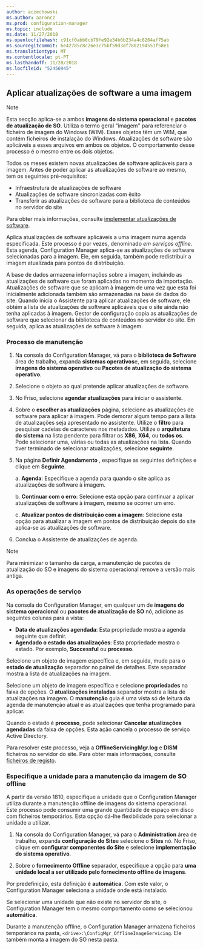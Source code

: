 ```yaml
---
author: aczechowski
ms.author: aaroncz
ms.prod: configuration-manager
ms.topic: include
ms.date: 11/27/2018
ms.openlocfilehash: c91cf0abb8cb79fe92e34b6b234a4c8264af75ab
ms.sourcegitcommit: 6e42785c8c26e3c75bf59d3df7802194551f58e1
ms.translationtype: MT
ms.contentlocale: pt-PT
ms.lasthandoff: 11/28/2018
ms.locfileid: "52456945"
---
```

##  <a name="BKMK_OSImagesApplyUpdates"></a> Aplicar atualizações de software a uma imagem  

> [!Note]  
> Esta secção aplica-se a ambos **imagens do sistema operacional** e **pacotes de atualização de SO**. Utiliza o termo geral "imagem" para referenciar o ficheiro de imagem do Windows (WIM). Esses objetos têm um WIM, que contém ficheiros de instalação do Windows. Atualizações de software são aplicáveis a esses arquivos em ambos os objetos. O comportamento desse processo é o mesmo entre os dois objetos.  

Todos os meses existem novas atualizações de software aplicáveis para a imagem. Antes de poder aplicar as atualizações de software ao mesmo, tem os seguintes pré-requisitos: 

- Infraestrutura de atualizações de software  
- Atualizações de software sincronizadas com êxito  
- Transferir as atualizações de software para a biblioteca de conteúdos no servidor do site  

Para obter mais informações, consulte [implementar atualizações de software](/sccm/sum/deploy-use/deploy-software-updates).  

Aplica atualizações de software aplicáveis a uma imagem numa agenda especificada. Este processo é por vezes, denominado *em serviços offline*. Esta agenda, Configuration Manager aplica-se as atualizações de software selecionadas para a imagem. Ele, em seguida, também pode redistribuir a imagem atualizada para pontos de distribuição. 

A base de dados armazena informações sobre a imagem, incluindo as atualizações de software que foram aplicadas no momento da importação. Atualizações de software que se aplicam à imagem de uma vez que esta foi inicialmente adicionada também são armazenadas na base de dados do site. Quando inicia o Assistente para aplicar atualizações de software, ele obtém a lista de atualizações de software aplicáveis que o site ainda não tenha aplicadas à imagem. Gestor de configuração copia as atualizações de software que selecionar da biblioteca de conteúdos no servidor do site. Em seguida, aplica as atualizações de software à imagem.  


### <a name="servicing-process"></a>Processo de manutenção  

1.  Na consola do Configuration Manager, vá para o **biblioteca de Software** área de trabalho, expanda **sistemas operativos**e, em seguida, selecione **imagens do sistema operativo** ou  **Pacotes de atualização do sistema operativo**.  

2.  Selecione o objeto ao qual pretende aplicar atualizações de software.  

3.  No Friso, selecione **agendar atualizações** para iniciar o assistente.  

4.  Sobre o **escolher as atualizações** página, selecione as atualizações de software para aplicar à imagem. Pode demorar algum tempo para a lista de atualizações seja apresentado no assistente. Utilize o **filtro** para pesquisar cadeias de caracteres nos metadados. Utilize o **arquitetura do sistema** na lista pendente para filtrar os **X86**, **X64**, ou **todos os**. Pode selecionar uma, várias ou todas as atualizações na lista. Quando tiver terminado de selecionar atualizações, selecione **seguinte**.  

5.  Na página **Definir Agendamento** , especifique as seguintes definições e clique em **Seguinte**.  

    a.  **Agenda**: Especifique a agenda para quando o site aplica as atualizações de software à imagem.  

    b.  **Continuar com o erro**:  Selecione esta opção para continuar a aplicar atualizações de software à imagem, mesmo se ocorrer um erro.  

    c.  **Atualizar pontos de distribuição com a imagem**: Selecione esta opção para atualizar a imagem em pontos de distribuição depois do site aplica-se as atualizações de software.  

6.  Conclua o Assistente de atualizações de agenda.  

> [!NOTE]  
>  Para minimizar o tamanho da carga, a manutenção de pacotes de atualização do SO e imagens do sistema operacional remove a versão mais antiga.  


### <a name="servicing-operations"></a>As operações de serviço

Na consola do Configuration Manager, em qualquer um de **imagens do sistema operacional** ou **pacotes de atualização de SO** nó, adicione as seguintes colunas para a vista:
- **Data de atualizações agendada**: Esta propriedade mostra a agenda seguinte que definir.  
- **Agendado o estado das atualizações**: Esta propriedade mostra o estado. Por exemplo, **Successful** ou **processo**.  

Selecione um objeto de imagem específica e, em seguida, mude para o **estado de atualização** separador no painel de detalhes. Este separador mostra a lista de atualizações na imagem. 

Selecione um objeto de imagem específica e selecione **propriedades** na faixa de opções. O **atualizações instaladas** separador mostra a lista de atualizações na imagem. O **manutenção** guia é uma vista só de leitura da agenda de manutenção atual e as atualizações que tenha programado para aplicar. 

Quando o estado é **processo**, pode selecionar **Cancelar atualizações agendadas** da faixa de opções. Esta ação cancela o processo de serviço Active Directory. 

Para resolver este processo, veja a **OfflineServicingMgr.log** e **DISM** ficheiros no servidor do site. Para obter mais informações, consulte [ficheiros de registo](/sccm/core/plan-design/hierarchy/log-files).


### <a name="bkmk_servicing-drive"></a> Especifique a unidade para a manutenção da imagem de SO offline  
<!--1358924-->

A partir da versão 1810, especifique a unidade que o Configuration Manager utiliza durante a manutenção offline de imagens do sistema operacional. Este processo pode consumir uma grande quantidade de espaço em disco com ficheiros temporários. Esta opção dá-lhe flexibilidade para selecionar a unidade a utilizar. 

1. Na consola do Configuration Manager, vá para o **Administration** área de trabalho, expanda **configuração do Site**e selecione o **Sites** nó. No Friso, clique em **configurar componentes do Site** e selecione **implementação do sistema operativo**.  

2. Sobre o **fornecimento Offline** separador, especifique a opção para **uma unidade local a ser utilizado pelo fornecimento offline de imagens**.  

Por predefinição, esta definição é **automática**. Com este valor, o Configuration Manager seleciona a unidade onde está instalado. 

Se selecionar uma unidade que não existe no servidor do site, o Configuration Manager tem o mesmo comportamento como se selecionou **automática**. 

Durante a manutenção offline, o Configuration Manager armazena ficheiros temporários na pasta, `<drive>:\ConfigMgr_OfflineImageServicing`. Ele também monta a imagem do SO nesta pasta. 

